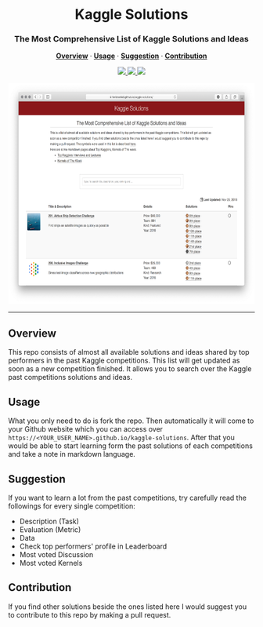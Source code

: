 <p align="center">
  <h1 align="center">Kaggle Solutions</h1>
</p>

<p align="center">
  <h3 align="center" style=" border-bottom: 0px;">The Most Comprehensive List of Kaggle Solutions and Ideas</h3>
</p>

<p align="center">
  <a href="#Overview"><strong>Overview</strong></a> ·
  <a href="#Usage"><strong>Usage</strong></a> ·
  <a href="#Guideline"><strong>Suggestion</strong></a> ·
  <a href="#Suggestion"><strong>Contribution</strong></a>
</p>

<p align="center">
  <a href="https://github.com/faridrashidi/kaggle-solutions/blob/master/LICENSE">
    <img src="https://img.shields.io/badge/License-MIT-yellow.svg">
  </a>
  <a href="https://github.com/jekyll/jekyll">
    <img src="https://img.shields.io/badge/Platform-jekyll-red.svg">
  </a>
  <a href="https://guides.github.com/features/mastering-markdown/">
    <img src="https://img.shields.io/badge/Language-markdown-green.svg">
  </a>
</p>

<p align="center">
  <a href="https://faridrashidi.github.io/kaggle-solutions/">
    <img src="assets/images/homepage.png" height="450">
  </a>
</p>


<hr />


<!-- <h3 style=" padding-bottom: .3em;border-bottom: 1px solid #eaecef;">Overview</h3> -->
## Overview
This repo consists of almost all available solutions and ideas shared by top performers in the past Kaggle competitions. This list will get updated as soon as a new competition finished. It allows you to search over the Kaggle past competitions solutions and ideas.


## Usage
What you only need to do is fork the repo. Then automatically it will come to your Github website which you can access over `https://<YOUR_USER_NAME>.github.io/kaggle-solutions`. After that you would be able to start learning form the past solutions of each competitions and take a note in markdown language.


## Suggestion
If you want to learn a lot from the past competitions, try carefully read the followings for every single competition:
<ul>
	<li>Description (Task)</li>
	<li>Evaluation (Metric)</li>
	<li>Data</li>
	<li>Check top performers' profile in Leaderboard</li>
	<li>Most voted Discussion</li>
	<li>Most voted Kernels</li>
</ul>


## Contribution
If you find other solutions beside the ones listed here I would suggest you to contribute to this repo by making a pull request.
